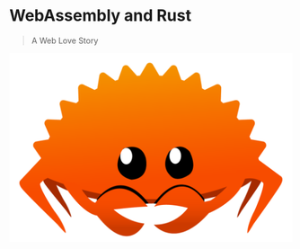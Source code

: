 # WebAssembly and Rust

> A Web Love Story

<p align="center"><img src="resources/rustacean.png" alt="Rustacean"></p>
